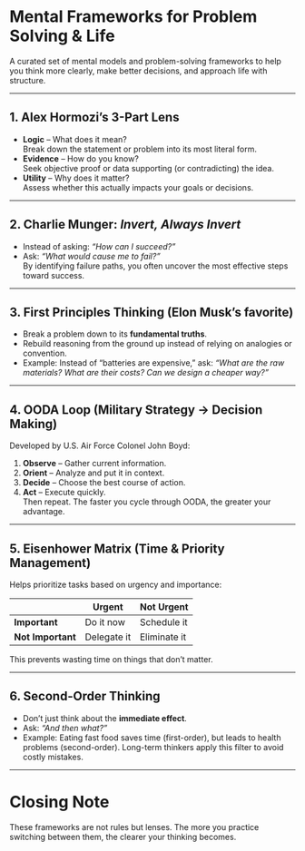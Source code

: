 # Mental Frameworks for Problem Solving & Life

A curated set of mental models and problem-solving frameworks to help you think more clearly, make better decisions, and approach life with structure.

---

## 1. Alex Hormozi’s 3-Part Lens

- **Logic** – What does it mean?  
  Break down the statement or problem into its most literal form.
- **Evidence** – How do you know?  
  Seek objective proof or data supporting (or contradicting) the idea.
- **Utility** – Why does it matter?  
  Assess whether this actually impacts your goals or decisions.

---

## 2. Charlie Munger: _Invert, Always Invert_

- Instead of asking: _“How can I succeed?”_
- Ask: _“What would cause me to fail?”_  
  By identifying failure paths, you often uncover the most effective steps toward success.

---

## 3. First Principles Thinking (Elon Musk’s favorite)

- Break a problem down to its **fundamental truths**.
- Rebuild reasoning from the ground up instead of relying on analogies or convention.
- Example: Instead of “batteries are expensive,” ask: _“What are the raw materials? What are their costs? Can we design a cheaper way?”_

---

## 4. OODA Loop (Military Strategy → Decision Making)

Developed by U.S. Air Force Colonel John Boyd:

1. **Observe** – Gather current information.
2. **Orient** – Analyze and put it in context.
3. **Decide** – Choose the best course of action.
4. **Act** – Execute quickly.  
   Then repeat. The faster you cycle through OODA, the greater your advantage.

---

## 5. Eisenhower Matrix (Time & Priority Management)

Helps prioritize tasks based on urgency and importance:

|                   | **Urgent**  | **Not Urgent** |
| ----------------- | ----------- | -------------- |
| **Important**     | Do it now   | Schedule it    |
| **Not Important** | Delegate it | Eliminate it   |

This prevents wasting time on things that don’t matter.

---

## 6. Second-Order Thinking

- Don’t just think about the **immediate effect**.
- Ask: _“And then what?”_
- Example: Eating fast food saves time (first-order), but leads to health problems (second-order). Long-term thinkers apply this filter to avoid costly mistakes.

---

# Closing Note

These frameworks are not rules but lenses. The more you practice switching between them, the clearer your thinking becomes.
